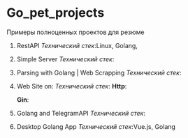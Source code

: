 # Go_pet_projects
Примеры полноценных проектов для резюме

1. RestAPI
*Технический стек*:Linux, Golang, 

2. Simple Server
*Технический стек*:

3. Parsing with Golang | Web Scrapping
*Технический стек*:

4. Web Site on:
*Технический стек*:
    **Http**:

    **Gin**:

5. Golang and TelegramAPI
*Технический стек*:

6. Desktop Golang App
*Технический стек*:Vue.js, Golang
